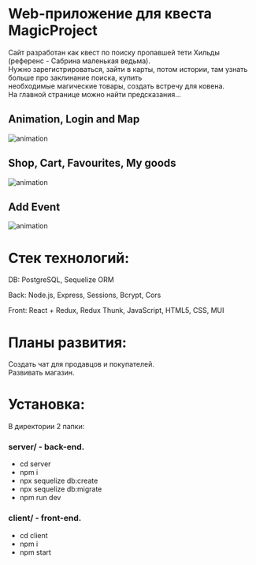 # Web-приложение для квеста MagicProject

Сайт разработан  как квест по поиску пропавшей тети Хильды (референс - Сабрина маленькая ведьма). \
Нужно зарегистрироваться, зайти в карты, потом истории, там узнать больше про заклинание поиска, купить \
необходимые магические товары, создать встречу для ковена. \
На главной странице можно найти предсказания...


## Animation, Login and Map

![animation](./readme_gif/animation.gif)

## Shop, Cart, Favourites, My goods

![animation](./readme_gif/shop.gif)

## Add Event

![animation](./readme_gif/eventadd.gif)

# Стек технологий:

DB: PostgreSQL, Sequelize ORM

Back: Node.js, Express, Sessions, Bcrypt, Cors

Front: React + Redux, Redux Thunk, JavaScript, HTML5, CSS, MUI

# Планы развития:

Создать чат для продавцов и покупателей. \
Развивать магазин. 

# Установка:

В директории 2 папки:

### server/ - back-end.

- cd server
- npm i
- npx sequelize db:create
- npx sequelize db:migrate
- npm run dev

### client/ - front-end.

- cd client
- npm i
- npm start
